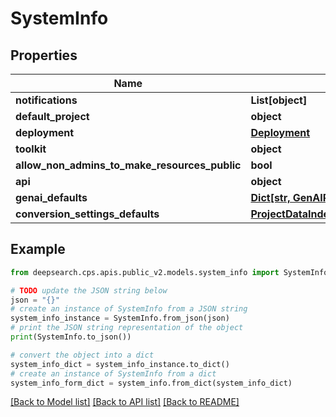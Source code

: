# SystemInfo


## Properties

Name | Type | Description | Notes
------------ | ------------- | ------------- | -------------
**notifications** | **List[object]** |  | 
**default_project** | **object** |  | 
**deployment** | [**Deployment**](Deployment.md) |  | 
**toolkit** | **object** |  | 
**allow_non_admins_to_make_resources_public** | **bool** |  | 
**api** | **object** |  | 
**genai_defaults** | [**Dict[str, GenAIParams]**](GenAIParams.md) |  | 
**conversion_settings_defaults** | [**ProjectDataIndexConversionSettingsOutput**](ProjectDataIndexConversionSettingsOutput.md) |  | [optional] 

## Example

```python
from deepsearch.cps.apis.public_v2.models.system_info import SystemInfo

# TODO update the JSON string below
json = "{}"
# create an instance of SystemInfo from a JSON string
system_info_instance = SystemInfo.from_json(json)
# print the JSON string representation of the object
print(SystemInfo.to_json())

# convert the object into a dict
system_info_dict = system_info_instance.to_dict()
# create an instance of SystemInfo from a dict
system_info_form_dict = system_info.from_dict(system_info_dict)
```
[[Back to Model list]](../README.md#documentation-for-models) [[Back to API list]](../README.md#documentation-for-api-endpoints) [[Back to README]](../README.md)


